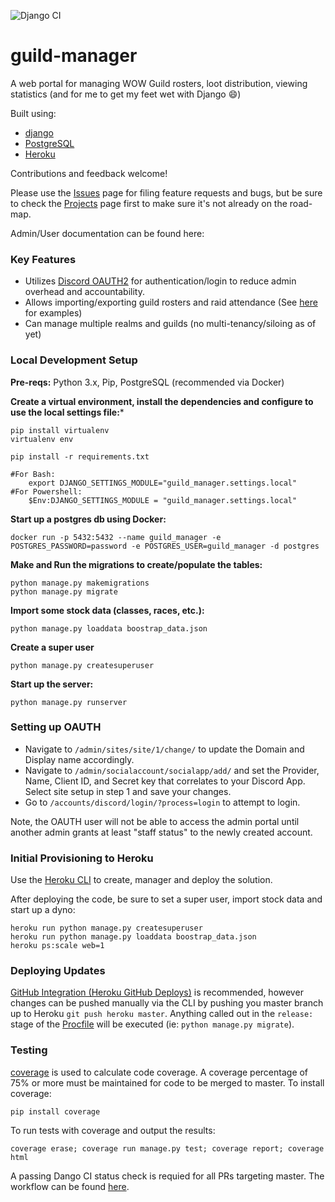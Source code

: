 ![Django CI](https://github.com/rob-lynch/guild-manager/workflows/Django%20CI/badge.svg)

# guild-manager
A web portal for managing WOW Guild rosters, loot distribution, viewing statistics (and for me to get my feet wet with Django :smile:)

Built using:
 * [django](https://www.djangoproject.com/)
 * [PostgreSQL](https://www.postgresql.org/)
 * [Heroku](https://www.heroku.com/)

Contributions and feedback welcome!

Please use the [Issues](https://github.com/rob-lynch/guild-manager/issues) page for filing feature requests and bugs, but be sure to check the [Projects](https://github.com/rob-lynch/guild-manager/projects/1) page first to make sure it's not already on the road-map.

Admin/User documentation can be found here:

### Key Features
* Utilizes [Discord OAUTH2](https://discordapp.com/developers/docs/topics/oauth2) for authentication/login to reduce admin overhead and accountability.
* Allows importing/exporting guild rosters and raid attendance (See [here](import_examples) for examples)
* Can manage multiple realms and guilds (no multi-tenancy/siloing as of yet)

### Local Development Setup
**Pre-reqs:** Python 3.x, Pip, PostgreSQL (recommended via Docker)

**Create a virtual environment, install the dependencies and configure to use the local settings file:***
```
pip install virtualenv 
virtualenv env

pip install -r requirements.txt

#For Bash:
    export DJANGO_SETTINGS_MODULE="guild_manager.settings.local" 
#For Powershell: 
    $Env:DJANGO_SETTINGS_MODULE = "guild_manager.settings.local"
```

**Start up a postgres db using Docker:**
```
docker run -p 5432:5432 --name guild_manager -e POSTGRES_PASSWORD=password -e POSTGRES_USER=guild_manager -d postgres
```

**Make and Run the migrations to create/populate the tables:**
```
python manage.py makemigrations
python manage.py migrate
```

**Import some stock data (classes, races, etc.):**
```
python manage.py loaddata boostrap_data.json
```

**Create a super user**
```
python manage.py createsuperuser
```

**Start up the server:**
```
python manage.py runserver
```

### Setting up OAUTH
* Navigate to `/admin/sites/site/1/change/` to update the Domain and Display name accordingly.
* Navigate to `/admin/socialaccount/socialapp/add/` and set the Provider, Name, Client ID, and Secret key that correlates to your Discord App. Select site setup in step 1 and save your changes.
* Go to `/accounts/discord/login/?process=login` to attempt to login.
  
Note, the OAUTH user will not be able to access the admin portal until another admin grants at least "staff status" to the newly created account.

### Initial Provisioning to Heroku
Use the [Heroku CLI](https://devcenter.heroku.com/articles/heroku-cli) to create, manager and deploy the solution.

After deploying the code, be sure to set a super user, import stock data and start up a dyno:
```
heroku run python manage.py createsuperuser
heroku run python manage.py loaddata boostrap_data.json
heroku ps:scale web=1
```

### Deploying Updates
[GitHub Integration (Heroku GitHub Deploys)](https://devcenter.heroku.com/articles/github-integration) is recommended, however changes can be pushed manually via the CLI by pushing you master branch up to Heroku `git push heroku master`. Anything called out in the `release:` stage of the [Procfile](Procfile) will be executed (ie: `python manage.py migrate`).


### Testing
[coverage](https://coverage.readthedocs.io/en/coverage-5.0.3/) is used to calculate code coverage. A coverage percentage of 75% or more must be maintained for code to be merged to master.
To install coverage: 

```
pip install coverage
```

To run tests with coverage and output the results:
```
coverage erase; coverage run manage.py test; coverage report; coverage html
```

A passing Dango CI status check is requied for all PRs targeting master. The workflow can be found [here](https://github.com/rob-lynch/guild-manager/actions?query=workflow%3A%22Django+CI%22).